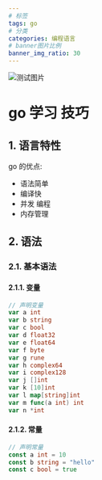 ```yaml
---
# 标签
tags: go
# 分类
categories: 编程语言
# banner图片比例
banner_img_ratio: 30
---
```


![测试图片](test1.jpg)

# go 学习 技巧

## 1. 语言特性

go 的优点:

- 语法简单
- 编译快
- 并发 编程
- 内存管理

## 2. 语法

### 2.1. 基本语法

#### 2.1.1. 变量

```go
// 声明变量
var a int
var b string
var c bool
var d float32
var e float64
var f byte
var g rune
var h complex64
var i complex128
var j []int
var k [10]int
var l map[string]int
var m func(a int) int
var n *int
```

#### 2.1.2. 常量

```go
// 声明常量
const a int = 10
const b string = "hello"
const c bool = true
```
